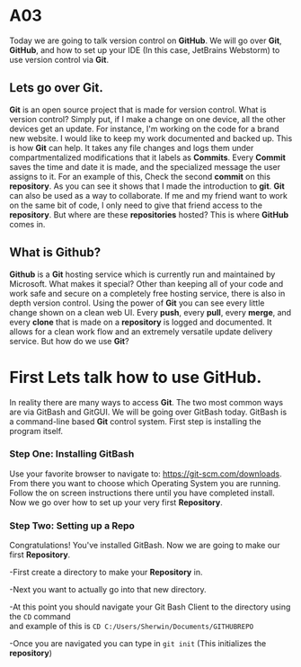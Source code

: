 # A03

Today we are going to talk version control on <b>GitHub</b>.  We will go over <b>Git</b>, <b>GitHub</b>, and how to set up your IDE (In this case, JetBrains Webstorm) to use version control via <b>Git</b>.

<h2>Lets go over <b>Git</b>.</h2>

<b>Git</b> is an open source project that is made for version control.  What is version control?  Simply put, if I make a change on one device, all the other devices get an update.  For instance, I'm working on the code for a brand new website.  I would like to keep my work documented and backed up.  This is how <b>Git</b> can help.  It takes any file changes and logs them under compartmentalized modifications that it labels as <b>Commits</b>.  Every <b>Commit</b> saves the time and date it is made, and the specialized message the user assigns to it.  For an example of this, Check the second <b>commit</b> on this <b>repository</b>.  As you can see it shows that I made the introduction to <b>git</b>.  <b>Git</b> can also be used as a way to collaborate.  If me and my friend want to work on the same bit of code, I only need to give that friend access to the <b>repository</b>.  But where are these <b>repositories</b> hosted?  This is where <b>GitHub</b> comes in.

<h2>What is <b>Github</b>?</h2>

<b>Github</b> is a <b>Git</b> hosting service which is currently run and maintained by Microsoft.  What makes it special?  Other than keeping all of your code and work safe and secure on a completely free hosting service, there is also in depth version control.  Using the power of <b>Git</b> you can see every little change shown on a clean web UI.  Every <b>push</b>, every <b>pull</b>, every <b>merge</b>, and every <b>clone</b> that is made on a <b>repository</b> is logged and documented.  It allows for a clean work flow and an extremely versatile update delivery service.  But how do we use <b>Git</b>?

<h1>First Lets talk how to use <b>GitHub</b>.</h1>

In reality there are many ways to access <b>Git</b>.  The two most common ways are via GitBash and GitGUI.  We will be going over GitBash today.  GitBash is a command-line based <b>Git</b> control system.  First step is installing the program itself.

<h3>Step One: Installing GitBash</h3>

Use your favorite browser to navigate to: https://git-scm.com/downloads.
From there you want to choose which Operating System you are running.  Follow the on screen instructions there until you have completed install.
Now we go over how to set up your very first <b>Repository</b>.

<h3>Step Two: Setting up a Repo</h3>

Congratulations! You've installed GitBash.  Now we are going to make our first <b>Repository</b>.

-First create a directory to make your <b>Repository</b> in.

-Next you want to actually go into that new directory.

-At this point you should navigate your Git Bash Client to the directory using the <code>CD</code> command<br/>
and example of this is <code>CD C:/Users/Sherwin/Documents/GITHUBREPO</code>

-Once you are navigated you can type in <code>git init</code> (This initializes the <b>repository</b>)
